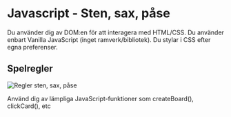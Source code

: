 # Javascript - Sten, sax, påse

Du använder dig av DOM:en för att interagera med HTML/CSS. Du använder enbart Vanilla JavaScript (inget ramverk/bibliotek). Du stylar i CSS efter egna preferenser.

## Spelregler

![Regler sten, sax, påse](https://github.com/chasacademy-sandra-larsson/js--rock-paper-scissor/blob/main/Rock-paper-scissors-sv.svg.png)

Använd dig av lämpliga JavaScript-funktioner som createBoard(), clickCard(), etc
